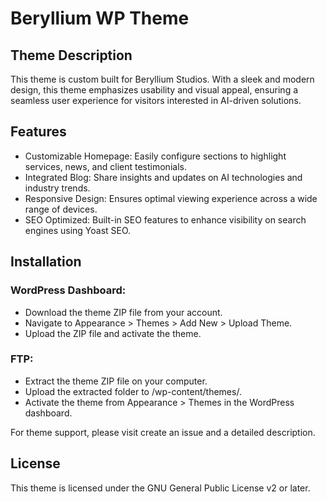  

Beryllium WP Theme
===

## Theme Description
This theme is custom built for Beryllium Studios. With a sleek and modern design, this theme emphasizes usability and visual appeal, ensuring a seamless user experience for visitors interested in AI-driven solutions.

## Features
- Customizable Homepage: Easily configure sections to highlight services, news, and client testimonials.
- Integrated Blog: Share insights and updates on AI technologies and industry trends.
- Responsive Design: Ensures optimal viewing experience across a wide range of devices.
- SEO Optimized: Built-in SEO features to enhance visibility on search engines using Yoast SEO.


## Installation

### WordPress Dashboard:
- Download the theme ZIP file from your account.
- Navigate to Appearance > Themes > Add New > Upload Theme.
- Upload the ZIP file and activate the theme.

### FTP:
- Extract the theme ZIP file on your computer.
- Upload the extracted folder to /wp-content/themes/.
- Activate the theme from Appearance > Themes in the WordPress dashboard.

For theme support, please visit create an issue and a detailed description. 

## License
This theme is licensed under the GNU General Public License v2 or later.

